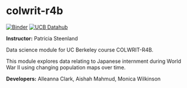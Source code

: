 # colwrit-r4b

[![Binder](https://mybinder.org/badge_logo.svg)](https://mybinder.org/v2/gh/ds-modules/colwrit-r4b/master?filepath=Japanese-Internment-notebook.ipynb)
[![UCB Datahub](https://img.shields.io/badge/Launch-UCB%20Datahub-blue.svg)](https://datahub.berkeley.edu/hub/user-redirect/git-pull?repo=https%3A%2F%2Fgithub.com%2Fds-modules%2Fcolwrit-r4b%2F&urlpath=tree%2F%2FJapanese-Internment-notebook.ipynb)

**Instructor:** Patricia Steenland

Data science module for UC Berkeley course COLWRIT-R4B.

This module explores data relating to Japanese internment during World War II using changing population maps over time.

**Developers:** Alleanna Clark, Aishah Mahmud, Monica Wilkinson


